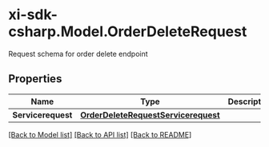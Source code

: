 # xi-sdk-csharp.Model.OrderDeleteRequest
Request schema for order delete endpoint

## Properties

Name | Type | Description | Notes
------------ | ------------- | ------------- | -------------
**Servicerequest** | [**OrderDeleteRequestServicerequest**](OrderDeleteRequestServicerequest.md) |  | [optional] 

[[Back to Model list]](../README.md#documentation-for-models) [[Back to API list]](../README.md#documentation-for-api-endpoints) [[Back to README]](../README.md)

